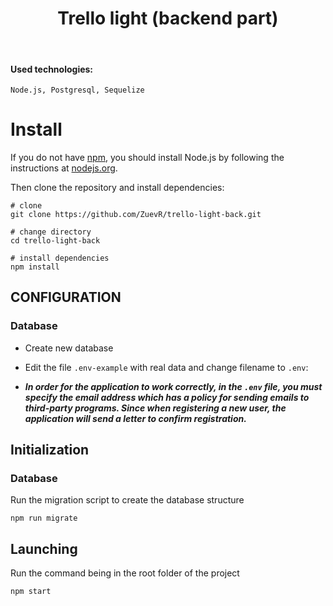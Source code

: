 <p align="center">
    <h1 align="center">Trello light (backend part)</h1>
    <br>
</p>

#### Used technologies:
`Node.js, Postgresql, Sequelize`

# Install

If you do not have [npm](https://www.npmjs.com/), you should install Node.js by following the instructions
at [nodejs.org](https://nodejs.org).

Then clone the repository and install dependencies:
```shell
# clone
git clone https://github.com/ZuevR/trello-light-back.git

# change directory
cd trello-light-back

# install dependencies
npm install
```

CONFIGURATION
-------------

### Database
- Create new database

- Edit the file `.env-example` with real data and change filename to `.env`:

- ***In order for the application to work correctly, in the `.env` file,
 you must specify the email address which has a policy for sending emails
 to third-party programs. Since when registering a new user, the application
 will send a letter to confirm registration.***

Initialization
-------------
### Database

Run the migration script to create the database structure
~~~
npm run migrate
~~~

Launching
-------------
Run the command being in the root folder of the project
~~~
npm start
~~~

